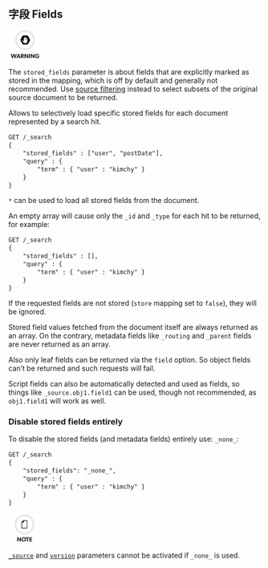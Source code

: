 ## 字段 Fields

![Warning](/images/icons/warning.png)

The `stored_fields` parameter is about fields that are explicitly marked as stored in the mapping, which is off by default and generally not recommended. Use [source filtering](search-request-source-filtering.html) instead to select subsets of the original source document to be returned.

Allows to selectively load specific stored fields for each document represented by a search hit.
    
    
    GET /_search
    {
        "stored_fields" : ["user", "postDate"],
        "query" : {
            "term" : { "user" : "kimchy" }
        }
    }

`*` can be used to load all stored fields from the document.

An empty array will cause only the `_id` and `_type` for each hit to be returned, for example:
    
    
    GET /_search
    {
        "stored_fields" : [],
        "query" : {
            "term" : { "user" : "kimchy" }
        }
    }

If the requested fields are not stored (`store` mapping set to `false`), they will be ignored.

Stored field values fetched from the document itself are always returned as an array. On the contrary, metadata fields like `_routing` and `_parent` fields are never returned as an array.

Also only leaf fields can be returned via the `field` option. So object fields can’t be returned and such requests will fail.

Script fields can also be automatically detected and used as fields, so things like `_source.obj1.field1` can be used, though not recommended, as `obj1.field1` will work as well.

### Disable stored fields entirely

To disable the stored fields (and metadata fields) entirely use: `_none_`:
    
    
    GET /_search
    {
        "stored_fields": "_none_",
        "query" : {
            "term" : { "user" : "kimchy" }
        }
    }

![Note](/images/icons/note.png)

[`_source`](search-request-source-filtering.html) and [`version`](search-request-version.html) parameters cannot be activated if `_none_` is used.
